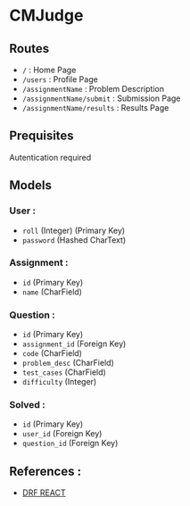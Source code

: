 # CMJudge

## Routes 
* `/` : Home Page <br>
* `/users` : Profile Page <br>
* `/assignmentName` : Problem Description <br>
* `/assignmentName/submit` : Submission Page <br>
* `/assignmentName/results` : Results Page <br>

## Prequisites
Autentication required

## Models
### User :
 * `roll` (Integer) (Primary Key)
 * `password` (Hashed CharText)
 
### Assignment :
 * `id` (Primary Key)
 * `name` (CharField)
 
### Question : 
 * `id` (Primary Key)
 * `assignment_id` (Foreign Key)
 * `code` (CharField)
 * `problem_desc` (CharField)
 * `test_cases` (CharField)
 * `difficulty` (Integer)
 
 ### Solved : 
 * `id` (Primary Key)
 * `user_id` (Foreign Key)
 * `question_id` (Foreign Key)

## References : 
* [DRF REACT](https://wsvincent.com/django-rest-framework-react-tutorial/) 
